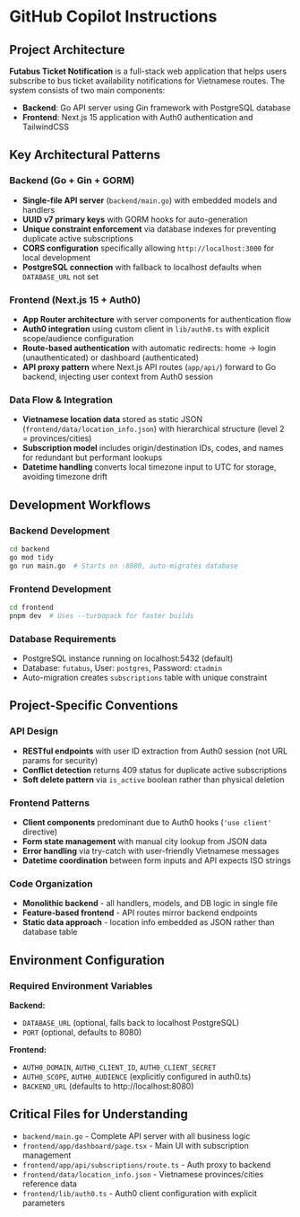 # GitHub Copilot Instructions

## Project Architecture

**Futabus Ticket Notification** is a full-stack web application that helps users subscribe to bus ticket availability notifications for Vietnamese routes. The system consists of two main components:

- **Backend**: Go API server using Gin framework with PostgreSQL database
- **Frontend**: Next.js 15 application with Auth0 authentication and TailwindCSS

## Key Architectural Patterns

### Backend (Go + Gin + GORM)
- **Single-file API server** (`backend/main.go`) with embedded models and handlers
- **UUID v7 primary keys** with GORM hooks for auto-generation 
- **Unique constraint enforcement** via database indexes for preventing duplicate active subscriptions
- **CORS configuration** specifically allowing `http://localhost:3000` for local development
- **PostgreSQL connection** with fallback to localhost defaults when `DATABASE_URL` not set

### Frontend (Next.js 15 + Auth0)
- **App Router architecture** with server components for authentication flow
- **Auth0 integration** using custom client in `lib/auth0.ts` with explicit scope/audience configuration
- **Route-based authentication** with automatic redirects: home → login (unauthenticated) or dashboard (authenticated)
- **API proxy pattern** where Next.js API routes (`app/api/`) forward to Go backend, injecting user context from Auth0 session

### Data Flow & Integration
- **Vietnamese location data** stored as static JSON (`frontend/data/location_info.json`) with hierarchical structure (level 2 = provinces/cities)
- **Subscription model** includes origin/destination IDs, codes, and names for redundant but performant lookups
- **Datetime handling** converts local timezone input to UTC for storage, avoiding timezone drift

## Development Workflows

### Backend Development
```bash
cd backend
go mod tidy
go run main.go  # Starts on :8080, auto-migrates database
```

### Frontend Development  
```bash
cd frontend
pnpm dev  # Uses --turbopack for faster builds
```

### Database Requirements
- PostgreSQL instance running on localhost:5432 (default)
- Database: `futabus`, User: `postgres`, Password: `ctadmin`
- Auto-migration creates `subscriptions` table with unique constraint

## Project-Specific Conventions

### API Design
- **RESTful endpoints** with user ID extraction from Auth0 session (not URL params for security)
- **Conflict detection** returns 409 status for duplicate active subscriptions
- **Soft delete pattern** via `is_active` boolean rather than physical deletion

### Frontend Patterns
- **Client components** predominant due to Auth0 hooks (`'use client'` directive)
- **Form state management** with manual city lookup from JSON data
- **Error handling** via try-catch with user-friendly Vietnamese messages
- **Datetime coordination** between form inputs and API expects ISO strings

### Code Organization
- **Monolithic backend** - all handlers, models, and DB logic in single file
- **Feature-based frontend** - API routes mirror backend endpoints
- **Static data approach** - location info embedded as JSON rather than database table

## Environment Configuration

### Required Environment Variables
**Backend:**
- `DATABASE_URL` (optional, falls back to localhost PostgreSQL)
- `PORT` (optional, defaults to 8080)

**Frontend:**
- `AUTH0_DOMAIN`, `AUTH0_CLIENT_ID`, `AUTH0_CLIENT_SECRET` 
- `AUTH0_SCOPE`, `AUTH0_AUDIENCE` (explicitly configured in auth0.ts)
- `BACKEND_URL` (defaults to http://localhost:8080)

## Critical Files for Understanding

- `backend/main.go` - Complete API server with all business logic
- `frontend/app/dashboard/page.tsx` - Main UI with subscription management
- `frontend/app/api/subscriptions/route.ts` - Auth proxy to backend
- `frontend/data/location_info.json` - Vietnamese provinces/cities reference data
- `frontend/lib/auth0.ts` - Auth0 client configuration with explicit parameters